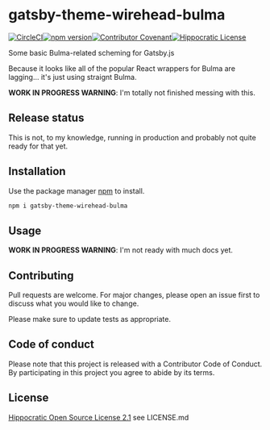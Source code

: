 # gatsby-theme-wirehead-bulma

[![CircleCI](https://circleci.com/gh/wirehead/gatsby-theme-wirehead-bulma.svg?style=svg)](https://circleci.com/gh/wirehead/gatsby-theme-wirehead-bulma)[![npm version](https://badge.fury.io/js/gatsby-theme-wirehead-bulma.svg)](https://www.npmjs.com/package/gatsby-theme-wirehead-bulma)[![Contributor Covenant](https://img.shields.io/badge/Contributor%20Covenant-v2.0%20adopted-ff69b4.svg)](code_of_conduct.md)[![Hippocratic License](https://img.shields.io/badge/license-Hippocratic%20OSL%202.1-4baaaa)](https://firstdonoharm.dev/)

Some basic Bulma-related scheming for Gatsby.js

Because it looks like all of the popular React wrappers for Bulma are lagging... it's just using straignt Bulma.

**WORK IN PROGRESS WARNING**: I'm totally not finished messing with this.

## Release status

This is not, to my knowledge, running in production and probably not quite ready for that yet.

## Installation

Use the package manager [npm](https://https://www.npmjs.com/) to install.

```bash
npm i gatsby-theme-wirehead-bulma
```

## Usage

**WORK IN PROGRESS WARNING**: I'm not ready with much docs yet.

## Contributing

Pull requests are welcome. For major changes, please open an issue first to discuss what you would like to change.

Please make sure to update tests as appropriate.

## Code of conduct

Please note that this project is released with a Contributor Code of Conduct. By participating in this project you agree to abide by its terms.

## License

[Hippocratic Open Source License 2.1](https://firstdonoharm.dev/) see LICENSE.md